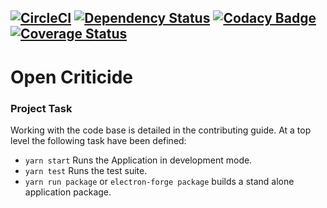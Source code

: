 [![CircleCI](https://circleci.com/gh/rayk/open-criticide.svg?style=shield)](https://circleci.com/gh/rayk/open-criticide) [![Dependency Status](https://www.versioneye.com/user/projects/598bef876725bd39d78671bb/badge.svg?style=flat-square)](https://www.versioneye.com/user/projects/598bef876725bd39d78671bb) [![Codacy Badge](https://api.codacy.com/project/badge/Grade/0a0bbe98a1084ad5a470aa995c04e950)](https://www.codacy.com/app/taipan.king/open-criticide?utm_source=github.com&amp;utm_medium=referral&amp;utm_content=rayk/open-criticide&amp;utm_campaign=Badge_Grade) [![Coverage Status](https://coveralls.io/repos/github/rayk/open-criticide/badge.svg)](https://coveralls.io/github/rayk/open-criticide)
---
# Open Criticide

### Project Task
Working with the code base is detailed in the contributing guide. At a top level
the following task have been defined:

- ``yarn start`` Runs the Application in development mode.
- ``yarn test`` Runs the test suite.
- ``yarn run package`` or ``electron-forge package`` builds a stand alone application package.


